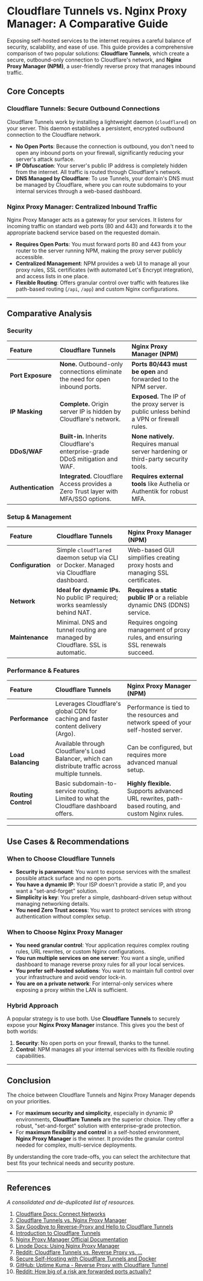 # Cloudflare Tunnels vs. Nginx Proxy Manager: A Comparative Guide

Exposing self-hosted services to the internet requires a careful balance of security, scalability, and ease of use. This guide provides a comprehensive comparison of two popular solutions: **Cloudflare Tunnels**, which create a secure, outbound-only connection to Cloudflare's network, and **Nginx Proxy Manager (NPM)**, a user-friendly reverse proxy that manages inbound traffic.

## Core Concepts

### Cloudflare Tunnels: Secure Outbound Connections
Cloudflare Tunnels work by installing a lightweight daemon (`cloudflared`) on your server. This daemon establishes a persistent, encrypted outbound connection to the Cloudflare network.
- **No Open Ports**: Because the connection is outbound, you don't need to open any inbound ports on your firewall, significantly reducing your server's attack surface.
- **IP Obfuscation**: Your server's public IP address is completely hidden from the internet. All traffic is routed through Cloudflare's network.
- **DNS Managed by Cloudflare**: To use Tunnels, your domain's DNS must be managed by Cloudflare, where you can route subdomains to your internal services through a web-based dashboard.

### Nginx Proxy Manager: Centralized Inbound Traffic
Nginx Proxy Manager acts as a gateway for your services. It listens for incoming traffic on standard web ports (80 and 443) and forwards it to the appropriate backend service based on the requested domain.
- **Requires Open Ports**: You must forward ports 80 and 443 from your router to the server running NPM, making the proxy server publicly accessible.
- **Centralized Management**: NPM provides a web UI to manage all your proxy rules, SSL certificates (with automated Let's Encrypt integration), and access lists in one place.
- **Flexible Routing**: Offers granular control over traffic with features like path-based routing (`/api`, `/app`) and custom Nginx configurations.

---

## Comparative Analysis

### Security
| Feature | Cloudflare Tunnels | Nginx Proxy Manager (NPM) |
| :--- | :--- | :--- |
| **Port Exposure** | **None.** Outbound-only connections eliminate the need for open inbound ports. | **Ports 80/443 must be open** and forwarded to the NPM server. |
| **IP Masking** | **Complete.** Origin server IP is hidden by Cloudflare's network. | **Exposed.** The IP of the proxy server is public unless behind a VPN or firewall rules. |
| **DDoS/WAF** | **Built-in.** Inherits Cloudflare's enterprise-grade DDoS mitigation and WAF. | **None natively.** Requires manual server hardening or third-party security tools. |
| **Authentication** | **Integrated.** Cloudflare Access provides a Zero Trust layer with MFA/SSO options. | **Requires external tools** like Authelia or Authentik for robust MFA. |

### Setup & Management
| Feature | Cloudflare Tunnels | Nginx Proxy Manager (NPM) |
| :--- | :--- | :--- |
| **Configuration** | Simple `cloudflared` daemon setup via CLI or Docker. Managed via Cloudflare dashboard. | Web-based GUI simplifies creating proxy hosts and managing SSL certificates. |
| **Network** | **Ideal for dynamic IPs.** No public IP required; works seamlessly behind NAT. | **Requires a static public IP** or a reliable dynamic DNS (DDNS) service. |
| **Maintenance** | Minimal. DNS and tunnel routing are managed by Cloudflare. SSL is automatic. | Requires ongoing management of proxy rules, and ensuring SSL renewals succeed. |

### Performance & Features
| Feature | Cloudflare Tunnels | Nginx Proxy Manager (NPM) |
| :--- | :--- | :--- |
| **Performance** | Leverages Cloudflare's global CDN for caching and faster content delivery (Argo). | Performance is tied to the resources and network speed of your self-hosted server. |
| **Load Balancing** | Available through Cloudflare's Load Balancer, which can distribute traffic across multiple tunnels. | Can be configured, but requires more advanced manual setup. |
| **Routing Control** | Basic subdomain-to-service routing. Limited to what the Cloudflare dashboard offers. | **Highly flexible.** Supports advanced URL rewrites, path-based routing, and custom Nginx rules. |

---

## Use Cases & Recommendations

### When to Choose Cloudflare Tunnels
- **Security is paramount**: You want to expose services with the smallest possible attack surface and no open ports.
- **You have a dynamic IP**: Your ISP doesn't provide a static IP, and you want a "set-and-forget" solution.
- **Simplicity is key**: You prefer a simple, dashboard-driven setup without managing networking details.
- **You need Zero Trust access**: You want to protect services with strong authentication without complex setup.

### When to Choose Nginx Proxy Manager
- **You need granular control**: Your application requires complex routing rules, URL rewrites, or custom Nginx configurations.
- **You run multiple services on one server**: You want a single, unified dashboard to manage reverse proxy rules for all your local services.
- **You prefer self-hosted solutions**: You want to maintain full control over your infrastructure and avoid vendor lock-in.
- **You are on a private network**: For internal-only services where exposing a proxy within the LAN is sufficient.

### Hybrid Approach
A popular strategy is to use both. Use **Cloudflare Tunnels** to securely expose your **Nginx Proxy Manager** instance. This gives you the best of both worlds:
1.  **Security**: No open ports on your firewall, thanks to the tunnel.
2.  **Control**: NPM manages all your internal services with its flexible routing capabilities.

---

## Conclusion

The choice between Cloudflare Tunnels and Nginx Proxy Manager depends on your priorities.

- For **maximum security and simplicity**, especially in dynamic IP environments, **Cloudflare Tunnels** are the superior choice. They offer a robust, "set-and-forget" solution with enterprise-grade protection.
- For **maximum flexibility and control** in a self-hosted environment, **Nginx Proxy Manager** is the winner. It provides the granular control needed for complex, multi-service deployments.

By understanding the core trade-offs, you can select the architecture that best fits your technical needs and security posture.

---

## References
*A consolidated and de-duplicated list of resources.*

1.  [Cloudflare Docs: Connect Networks](https://developers.cloudflare.com/cloudflare-one/connections/connect-networks/)
2.  [Cloudflare Tunnels vs. Nginx Proxy Manager](https://noted.lol/cloudflare-tunnels-vs-nginx-proxy-manager/)
3.  [Say Goodbye to Reverse-Proxy and Hello to Cloudflare Tunnels](https://noted.lol/say-goodbye-to-reverse-proxy-and-hello-to-cloudflare-tunnels/)
4.  [Introduction to Cloudflare Tunnels](https://jonasclaes.be/introduction-to-cloudflare-tunnels/)
5.  [Nginx Proxy Manager Official Documentation](https://nginxproxymanager.com/)
6.  [Linode Docs: Using Nginx Proxy Manager](https://www.linode.com/docs/guides/using-nginx-proxy-manager/)
7.  [Reddit: Cloudflare Tunnels vs. Reverse Proxy vs. ...](https://www.reddit.com/r/selfhosted/comments/yxkwg7/cloudflare_tunnels_vs_nginx_reverse_proxy_vs/)
8.  [Secure Self-Hosting with Cloudflare Tunnels and Docker](https://dev.to/mihailtd/secure-self-hosting-with-cloudflare-tunnels-and-docker-zero-trust-security-5bbn)
9.  [GitHub: Uptime Kuma - Reverse Proxy with Cloudflare Tunnel](https://github.com/louislam/uptime-kuma/wiki/Reverse-Proxy-with-Cloudflare-Tunnel)
10. [Reddit: How big of a risk are forwarded ports actually?](https://www.reddit.com/r/unRAID/comments/1afmvdv/how_big_of_a_risk_are_forwarded_ports_actually/)